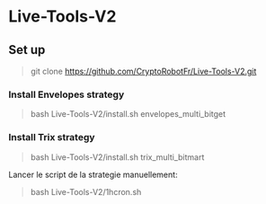 # Live-Tools-V2

## Set up

> git clone https://github.com/CryptoRobotFr/Live-Tools-V2.git

### Install Envelopes strategy
> bash Live-Tools-V2/install.sh envelopes_multi_bitget

### Install Trix strategy
> bash Live-Tools-V2/install.sh trix_multi_bitmart

Lancer le script de la strategie manuellement:

> bash Live-Tools-V2/1hcron.sh

